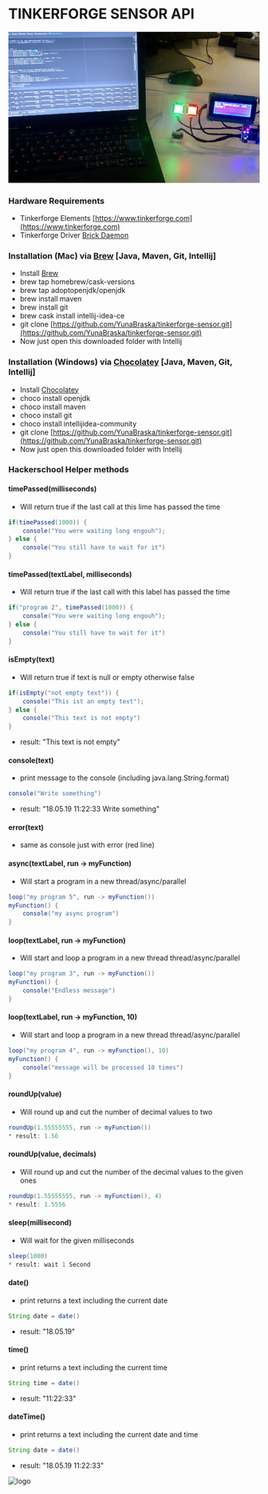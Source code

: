 # TINKERFORGE SENSOR API
![logo](pictureEx_01.jpg "pictureEx_01")

### Hardware Requirements
* Tinkerforge Elements [https://www.tinkerforge.com](https://www.tinkerforge.com)
* Tinkerforge Driver [Brick Daemon](https://www.tinkerforge.com/en/doc/Software/Brickd.html#brickd)

### Installation (Mac) via [Brew](https://brew.sh/) \[Java, Maven, Git, Intellij]
* Install [Brew](https://brew.sh/)
* brew tap homebrew/cask-versions
* brew tap adoptopenjdk/openjdk
* brew install maven
* brew install git
* brew cask install intellij-idea-ce
* git clone [https://github.com/YunaBraska/tinkerforge-sensor.git](https://github.com/YunaBraska/tinkerforge-sensor.git)
* Now just open this downloaded folder with Intellij

### Installation (Windows) via [Chocolatey](https://chocolatey.org/) \[Java, Maven, Git, Intellij]
* Install [Chocolatey](https://chocolatey.org/install)
* choco install openjdk
* choco install maven
* choco install git
* choco install intellijidea-community
* git clone [https://github.com/YunaBraska/tinkerforge-sensor.git](https://github.com/YunaBraska/tinkerforge-sensor.git)
* Now just open this downloaded folder with Intellij

### Hackerschool Helper methods
#### timePassed(milliseconds)
* Will return true if the last call at this lime has passed the time
```java
if(timePassed(1000)) {
    console("You were waiting long engouh");
} else {
    console("You still have to wait for it")
}
```

#### timePassed(textLabel, milliseconds)
* Will return true if the last call with this label has passed the time
```java
if("program 2", timePassed(1000)) {
    console("You were waiting long engouh");
} else {
    console("You still have to wait for it")
}
```

#### isEmpty(text)
* Will return true if text is null or empty otherwise false
```java
if(isEmpty("not empty text")) {
    console("This ist an empty text");
} else {
    console("This text is not empty")
}
```
* result: "This text is not empty"
#### console(text)
* print message to the console (including java.lang.String.format)
```java
console("Write something")
```
* result: "18.05.19 11:22:33 Write something"

#### error(text)
* same as console just with error (red line)

#### async(textLabel, run -> myFunction)
* Will start a program in a new thread/async/parallel 
```java
loop("my program 5", run -> myFunction())
myFunction() {
    console("my async program")
}
```

#### loop(textLabel, run -> myFunction)
* Will start and loop a program in a new thread thread/async/parallel 
```java
loop("my program 3", run -> myFunction())
myFunction() {
    console("Endless message")
}
```

#### loop(textLabel, run -> myFunction, 10)
* Will start and loop a program in a new thread thread/async/parallel 
```java
loop("my program 4", run -> myFunction(), 10)
myFunction() {
    console("message will be processed 10 times")
}
```

#### roundUp(value)
* Will round up and cut the number of decimal values to two  
```java
roundUp(1.55555555, run -> myFunction())
* result: 1.56
```

#### roundUp(value, decimals)
* Will round up and cut the number of the decimal values to the given ones  
```java
roundUp(1.55555555, run -> myFunction(), 4)
* result: 1.5556
```

#### sleep(millisecond)
* Will wait for the given milliseconds  
```java
sleep(1000)
* result: wait 1 Second
```

#### date()
* print returns a text including the current date
```java
String date = date()
```
* result: "18.05.19"

#### time()
* print returns a text including the current time
```java
String time = date()
```
* result: "11:22:33"

#### dateTime()
* print returns a text including the current date and time
```java
String date = date()
```
* result: "18.05.19 11:22:33"

![logo](https://upload.wikimedia.org/wikipedia/commons/thumb/5/54/Tinkerforge_logo.svg/1599px-Tinkerforge_logo.svg.png "Tinkerforge logo")
